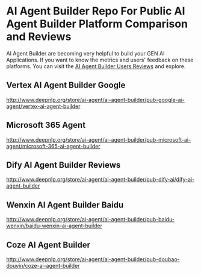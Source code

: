 # AI Agent Builder Repo For Public AI Agent Builder Platform Comparison and Reviews

AI Agent Builder are becoming very helpful to build your GEN AI Applications. If you want to know the metrics and users' feedback on these platforms. You can 
visit the [AI Agent Builder Users Reviews](http://www.deepnlp.org/store/ai-agent/ai-agent-builder) and explore.

## Vertex AI Agent Builder Google
http://www.deepnlp.org/store/ai-agent/ai-agent-builder/pub-google-ai-agent/vertex-ai-agent-builder

## Microsoft 365 Agent
http://www.deepnlp.org/store/ai-agent/ai-agent-builder/pub-microsoft-ai-agent/microsoft-365-ai-agent-builder

## Dify AI Agent Builder Reviews
http://www.deepnlp.org/store/ai-agent/ai-agent-builder/pub-dify-ai/dify-ai-agent-builder

## Wenxin AI Agent Builder Baidu
http://www.deepnlp.org/store/ai-agent/ai-agent-builder/pub-baidu-wenxin/baidu-wenxin-ai-agent-builder

## Coze AI Agent Builder
http://www.deepnlp.org/store/ai-agent/ai-agent-builder/pub-doubao-douyin/coze-ai-agent-builder

